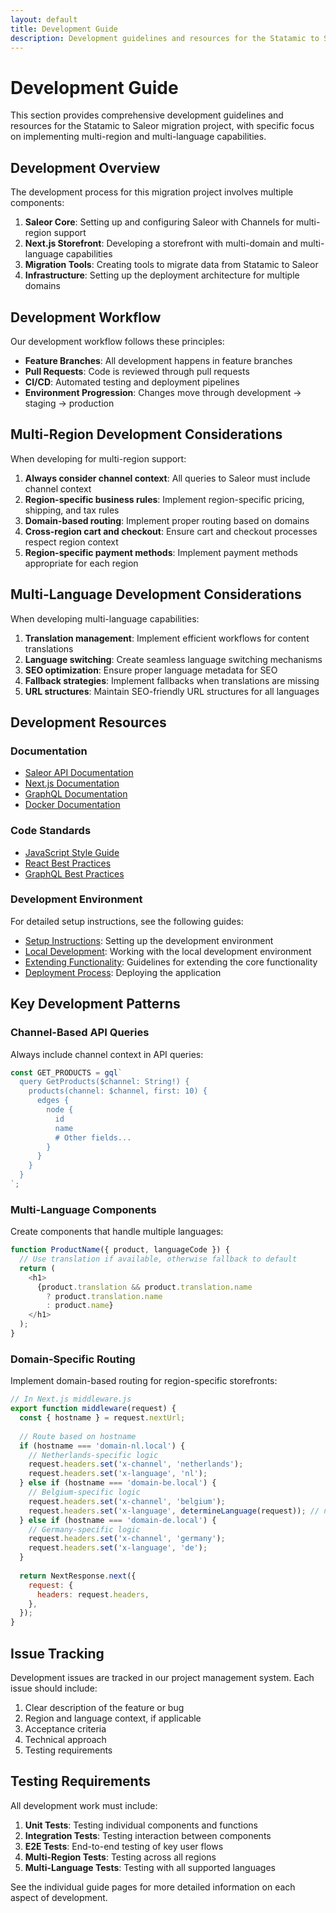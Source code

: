 ```yaml
---
layout: default
title: Development Guide
description: Development guidelines and resources for the Statamic to Saleor migration project
---
```


# Development Guide

This section provides comprehensive development guidelines and resources for the Statamic to Saleor migration project, with specific focus on implementing multi-region and multi-language capabilities.

## Development Overview

The development process for this migration project involves multiple components:

1. **Saleor Core**: Setting up and configuring Saleor with Channels for multi-region support
2. **Next.js Storefront**: Developing a storefront with multi-domain and multi-language capabilities
3. **Migration Tools**: Creating tools to migrate data from Statamic to Saleor
4. **Infrastructure**: Setting up the deployment architecture for multiple domains

## Development Workflow

Our development workflow follows these principles:

- **Feature Branches**: All development happens in feature branches
- **Pull Requests**: Code is reviewed through pull requests
- **CI/CD**: Automated testing and deployment pipelines
- **Environment Progression**: Changes move through development → staging → production

## Multi-Region Development Considerations

When developing for multi-region support:

1. **Always consider channel context**: All queries to Saleor must include channel context
2. **Region-specific business rules**: Implement region-specific pricing, shipping, and tax rules
3. **Domain-based routing**: Implement proper routing based on domains
4. **Cross-region cart and checkout**: Ensure cart and checkout processes respect region context
5. **Region-specific payment methods**: Implement payment methods appropriate for each region

## Multi-Language Development Considerations

When developing multi-language capabilities:

1. **Translation management**: Implement efficient workflows for content translations
2. **Language switching**: Create seamless language switching mechanisms
3. **SEO optimization**: Ensure proper language metadata for SEO
4. **Fallback strategies**: Implement fallbacks when translations are missing
5. **URL structures**: Maintain SEO-friendly URL structures for all languages

## Development Resources

### Documentation

- [Saleor API Documentation](https://docs.saleor.io/docs/3.x/api-reference/)
- [Next.js Documentation](https://nextjs.org/docs)
- [GraphQL Documentation](https://graphql.org/learn/)
- [Docker Documentation](https://docs.docker.com/)

### Code Standards

- [JavaScript Style Guide](https://github.com/airbnb/javascript)
- [React Best Practices](https://reactjs.org/docs/thinking-in-react.html)
- [GraphQL Best Practices](https://graphql.org/learn/best-practices/)

### Development Environment

For detailed setup instructions, see the following guides:

- [Setup Instructions](setup.md): Setting up the development environment
- [Local Development](local-development.md): Working with the local development environment
- [Extending Functionality](extending.md): Guidelines for extending the core functionality
- [Deployment Process](deployment.md): Deploying the application

## Key Development Patterns

### Channel-Based API Queries

Always include channel context in API queries:

```javascript
const GET_PRODUCTS = gql`
  query GetProducts($channel: String!) {
    products(channel: $channel, first: 10) {
      edges {
        node {
          id
          name
          # Other fields...
        }
      }
    }
  }
`;
```

### Multi-Language Components

Create components that handle multiple languages:

```javascript
function ProductName({ product, languageCode }) {
  // Use translation if available, otherwise fallback to default
  return (
    <h1>
      {product.translation && product.translation.name
        ? product.translation.name
        : product.name}
    </h1>
  );
}
```

### Domain-Specific Routing

Implement domain-based routing for region-specific storefronts:

```javascript
// In Next.js middleware.js
export function middleware(request) {
  const { hostname } = request.nextUrl;
  
  // Route based on hostname
  if (hostname === 'domain-nl.local') {
    // Netherlands-specific logic
    request.headers.set('x-channel', 'netherlands');
    request.headers.set('x-language', 'nl');
  } else if (hostname === 'domain-be.local') {
    // Belgium-specific logic
    request.headers.set('x-channel', 'belgium');
    request.headers.set('x-language', determineLanguage(request)); // nl or fr
  } else if (hostname === 'domain-de.local') {
    // Germany-specific logic
    request.headers.set('x-channel', 'germany');
    request.headers.set('x-language', 'de');
  }
  
  return NextResponse.next({
    request: {
      headers: request.headers,
    },
  });
}
```

## Issue Tracking

Development issues are tracked in our project management system. Each issue should include:

1. Clear description of the feature or bug
2. Region and language context, if applicable
3. Acceptance criteria
4. Technical approach
5. Testing requirements

## Testing Requirements

All development work must include:

1. **Unit Tests**: Testing individual components and functions
2. **Integration Tests**: Testing interaction between components
3. **E2E Tests**: End-to-end testing of key user flows
4. **Multi-Region Tests**: Testing across all regions
5. **Multi-Language Tests**: Testing with all supported languages

See the individual guide pages for more detailed information on each aspect of development. 